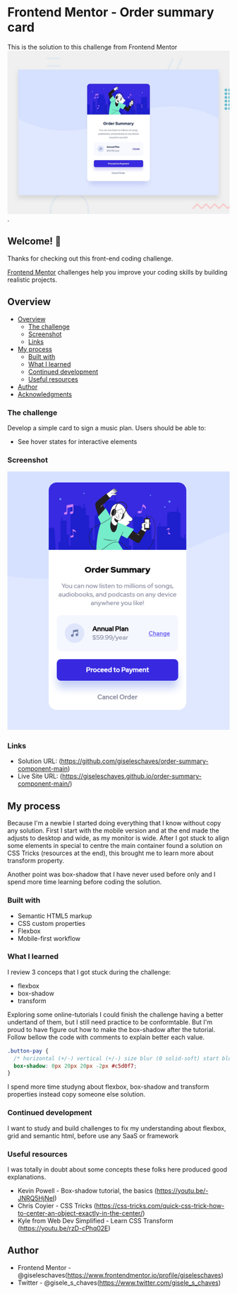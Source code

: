 # Frontend Mentor - Order summary card

This is the solution to this challenge from Frontend Mentor
![Design preview for the Order summary card coding challenge](./design/desktop-preview.jpg).

## Welcome! 👋

Thanks for checking out this front-end coding challenge.

[Frontend Mentor](https://www.frontendmentor.io) challenges help you improve your coding skills by building realistic projects.

## Overview

- [Overview](#overview)
  - [The challenge](#the-challenge)
  - [Screenshot](#screenshot)
  - [Links](#links)
- [My process](#my-process)
  - [Built with](#built-with)
  - [What I learned](#what-i-learned)
  - [Continued development](#continued-development)
  - [Useful resources](#useful-resources)
- [Author](#author)
- [Acknowledgments](#acknowledgments)

### The challenge

Develop a simple card to sign a music plan. Users should be able to:

- See hover states for interactive elements

### Screenshot

![Screenshot](./design/solution-screenshot.png)

### Links

- Solution URL: (https://github.com/giseleschaves/order-summary-component-main)
- Live Site URL: (https://giseleschaves.github.io/order-summary-component-main/)

## My process

Because I'm a newbie I started doing everything that I know without copy any solution.
First I start with the mobile version and at the end made the adjusts to desktop and wide, as my monitor is wide.
After I got stuck to align some elements in special to centre the main container found a solution on CSS Tricks (resources at the end), this brought me to learn more about transform property.

Another point was box-shadow that I have never used before only and I spend more time learning before coding the solution.

### Built with

- Semantic HTML5 markup
- CSS custom properties
- Flexbox
- Mobile-first workflow

### What I learned

I review 3 conceps that I got stuck during the challenge:

- flexbox
- box-shadow
- transform

Exploring some online-tutorials I could finish the challenge having a better undertand of them, but I still need practice to be conformtable. But I'm proud to have figure out how to make the box-shadow after the tutorial. Follow bellow the code with comments to explain better each value.

```css
.button-pay {
  /* horizontal (+/-) vertical (+/-) size blur (0 solid-soft) start blur color (default transparent) */
  box-shadow: 0px 20px 20px -2px #c5d0f7;
}
```

I spend more time studyng about flexbox, box-shadow and transform properties instead copy someone else solution.

### Continued development

I want to study and build challenges to fix my understanding about flexbox, grid and semantic html, before use any SaaS or framework

### Useful resources

I was totally in doubt about some concepts these folks here produced good explanations.

- Kevin Powell - Box-shadow tutorial, the basics (https://youtu.be/-JNRQ5HjNeI)
- Chris Coyier - CSS Tricks (https://css-tricks.com/quick-css-trick-how-to-center-an-object-exactly-in-the-center/)
- Kyle from Web Dev Simplified - Learn CSS Transform (https://youtu.be/rzD-cPhq02E)

## Author

- Frontend Mentor - @giseleschaves(https://www.frontendmentor.io/profile/giseleschaves)
- Twitter - @gisele_s_chaves(https://www.twitter.com/gisele_s_chaves)
